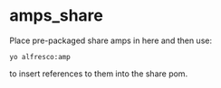 amps_share
==========
Place pre-packaged share amps in here and then use:

    yo alfresco:amp

to insert references to them into the share pom.
